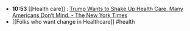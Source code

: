 - **10:53** [[Health care]] :  [Trump Wants to Shake Up Health Care. Many Americans Don’t Mind. - The New York Times](https://www.nytimes.com/2024/12/02/us/trump-public-health-dr-oz-rfk-jr.html)
- [[Folks who want change in Healthcare]] #health